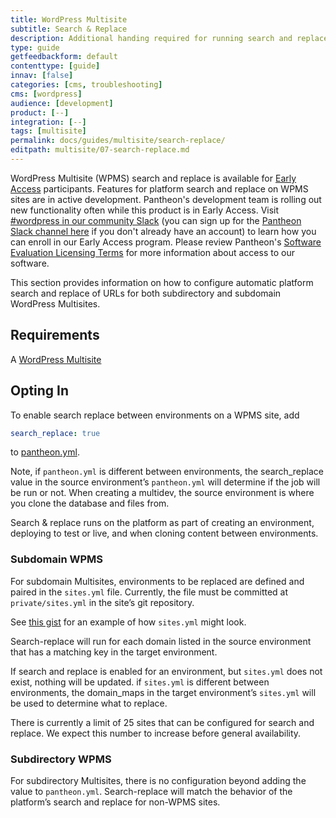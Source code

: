 ```yaml
---
title: WordPress Multisite
subtitle: Search & Replace
description: Additional handing required for running search and replace on WordPress Multisites.
type: guide
getfeedbackform: default
contenttype: [guide]
innav: [false]
categories: [cms, troubleshooting]
cms: [wordpress]
audience: [development]
product: [--]
integration: [--]
tags: [multisite]
permalink: docs/guides/multisite/search-replace/
editpath: multisite/07-search-replace.md
---
```


<Alert title="Early Access" type="info" icon="leaf">

WordPress Multisite (WPMS) search and replace is available for [Early Access](/oss-support-levels#early-access) participants. Features for platform search and replace on WPMS sites are in active development. Pantheon's development team is rolling out new functionality often while this product is in Early Access. Visit [#wordpress in our community Slack](https://pantheon-community.slack.com/archives/CT8MC5Y0K) (you can sign up for the [Pantheon Slack channel here](https://slackin.pantheon.io/) if you don't already have an account) to learn how you can enroll in our Early Access program. Please review Pantheon's [Software Evaluation Licensing Terms](https://legal.pantheon.io/#contract-hkqlbwpxo) for more information about access to our software.

</Alert>

This section provides information on how to configure automatic platform search and replace of URLs for both subdirectory and subdomain WordPress Multisites.

## Requirements
A [WordPress Multisite](/guides/multisite)

## Opting In
To enable search replace between environments on a WPMS site, add 
```yaml:title=pantheon.yml
search_replace: true
```
to [pantheon.yml](/pantheon-yml).

Note, if `pantheon.yml` is different between environments, the search_replace value in the source environment’s `pantheon.yml` will determine if the job will be run or not. When creating a multidev, the source environment is where you clone the database and files from.

Search & replace runs on the platform as part of creating an environment, deploying to test or live, and when cloning content between environments.

### Subdomain WPMS
For subdomain Multisites, environments to be replaced are defined and paired in the `sites.yml` file. Currently, the file must be committed at `private/sites.yml` in the site’s git repository.

See [this gist](https://gist.github.com/scottbuscemi/b051ad6510ef8494aff80d0f43afeeb2) for an example of how `sites.yml` might look.

Search-replace will run for each domain listed in the source environment that has a matching key in the target environment.

If search and replace is enabled for an environment, but `sites.yml` does not exist, nothing will be updated. if `sites.yml` is different between environments, the domain_maps in the target environment’s `sites.yml` will be used to determine what to replace.

There is currently a limit of 25 sites that can be configured for search and replace. We expect this number to increase before general availability.

### Subdirectory WPMS
For subdirectory Multisites, there is no configuration beyond adding the value to `pantheon.yml`. Search-replace will match the behavior of the platform’s search and replace for non-WPMS sites.
